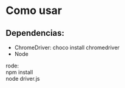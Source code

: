 # Como usar

## Dependencias:
- ChromeDriver: choco install chromedriver
- Node

rode:<br/>
npm install<br/>
node driver.js
